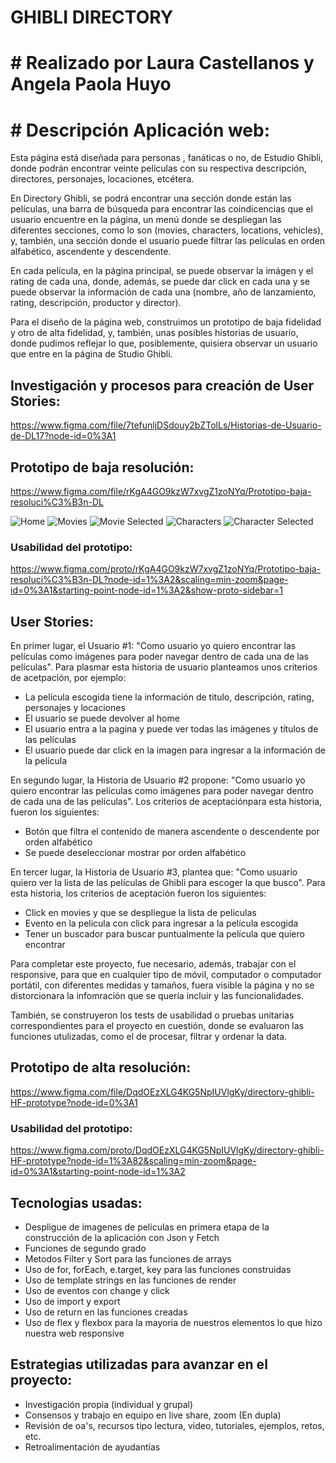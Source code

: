 # GHIBLI DIRECTORY
# # Realizado por Laura Castellanos y Angela Paola Huyo

# # Descripción Aplicación web:

Esta página está diseñada para personas , fanáticas o no, de Estudio Ghibli, donde
podrán encontrar veinte películas con su respectiva descripción, directores,
personajes, locaciones, etcétera.

En Directory Ghibli, se podrá encontrar una sección donde están las películas, una barra
de búsqueda para encontrar las coindicencias que el usuario encuentre en la página, 
un menú donde se despliegan las diferentes secciones, como lo son (movies, characters, 
locations, vehicles), y, también, una sección donde el usuario puede filtrar las películas
en orden alfabético, ascendente y descendente.

En cada película, en la página principal, se puede observar la imágen y el rating de cada
una, donde, además, se puede dar click en cada una y se puede observar la información
de cada una (nombre, año de lanzamiento, rating, descripción, productor y director).

Para el diseño de la página web, construimos un prototipo de baja fidelidad y otro de alta 
fidelidad, y, también, unas posibles historias de usuario, donde pudimos
reflejar lo que, posiblemente, quisiera observar un usuario que entre en la página de Studio
Ghibli.

## Investigación y procesos para creación de User Stories:

https://www.figma.com/file/7tefunljDSdouy2bZTolLs/Historias-de-Usuario-de-DL17?node-id=0%3A1

## Prototipo de baja resolución:

https://www.figma.com/file/rKgA4GO9kzW7xvgZ1zoNYq/Prototipo-baja-resoluci%C3%B3n-DL

![Home](src="Prototype/01-home.jpg")
![Movies](src="Prototype/02-1-movies.jpg")
![Movie Selected](src="Prototype/02-2-movie-selected.jpg")
![Characters](src="Prototype/03-1-characters.jpg")
![Character Selected](src="src/Prototype/03-2-character-selected.jpg")

### Usabilidad del prototipo:
https://www.figma.com/proto/rKgA4GO9kzW7xvgZ1zoNYq/Prototipo-baja-resoluci%C3%B3n-DL?node-id=1%3A2&scaling=min-zoom&page-id=0%3A1&starting-point-node-id=1%3A2&show-proto-sidebar=1

## User Stories:

En primer lugar, el Usuario #1: "Como usuario yo quiero encontrar las películas como imágenes
para poder navegar dentro de cada una de las películas". Para plasmar esta historia de usuario
planteamos unos criterios de acetpación, por ejemplo:

- La película escogida tiene la información de titulo, descripción, rating, personajes 
y locaciones
- El usuario se puede devolver al home
- El usuario entra a la pagina y puede ver todas las imágenes y títulos de las películas
- El usuario puede dar click en la imagen para ingresar a la información de la película

En segundo lugar, la Historia de Usuario #2 propone: "Como usuario yo quiero encontrar las 
películas como imágenes para poder navegar dentro de cada una de las películas". Los 
criterios de aceptaciónpara esta historia, fueron los siguientes:

- Botón que filtra el contenido de manera ascendente o descendente por orden alfabético
- Se puede deseleccionar mostrar por orden alfabético

En tercer lugar, la Historia de Usuario #3, plantea que: "Como usuario quiero ver la lista
de las películas de Ghibli para escoger la que busco". Para esta historia, los criterios de 
aceptación fueron los siguientes:

- Click en movies y que se despliegue la lista de peliculas
- Evento en la pelicula con click para ingresar a la película escogida
- Tener un buscador para buscar puntualmente la película que quiero encontrar

Para completar este proyecto, fue necesario, además, trabajar con el responsive, para 
que en cualquier tipo de móvil, computador o computador portátil, con diferentes medidas
y tamaños, fuera visible la página y no se distorcionara la infomración que se quería 
incluir y las funcionalidades.

También, se construyeron los tests de usabilidad o pruebas unitarias correspondientes para 
el proyecto en cuestión, donde se evaluaron las funciones utulizadas, como el de procesar,
filtrar y ordenar la data.

## Prototipo de alta resolución:

https://www.figma.com/file/DqdOEzXLG4KG5NpIUVlgKy/directory-ghibli-HF-prototype?node-id=0%3A1

### Usabilidad del prototipo:

https://www.figma.com/proto/DqdOEzXLG4KG5NpIUVlgKy/directory-ghibli-HF-prototype?node-id=1%3A82&scaling=min-zoom&page-id=0%3A1&starting-point-node-id=1%3A2

## Tecnologias usadas:
- Despligue de imagenes de películas en primera etapa de la construcción de la aplicación con Json y Fetch
- Funciones de segundo grado
- Metodos Filter y Sort para las funciones de arrays
- Uso de for, forEach, e.target, key para las funciones construidas
- Uso de template strings en las funciones de render
- Uso de eventos con change y click
- Uso de import y export
- Uso de return en las funciones creadas
- Uso de flex y flexbox para la mayoria de nuestros elementos lo que hizo nuestra web responsive

## Estrategias utilizadas para avanzar en el proyecto:
- Investigación propia (individual y grupal)
- Consensos y trabajo en equipo en live share, zoom (En dupla)
- Revisión de oa's, recursos tipo lectura, video, tutoriales, ejemplos, retos, etc.
- Retroalimentación de ayudantías





